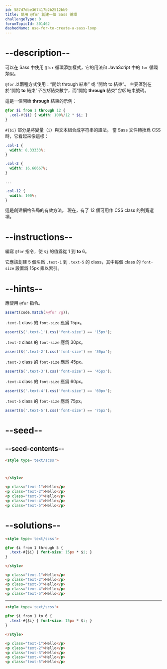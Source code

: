 ```yaml
---
id: 587d7dbe367417b2b2512bb9
title: 使用 @for 創建一個 Sass 循環
challengeType: 0
forumTopicId: 301462
dashedName: use-for-to-create-a-sass-loop
---
```


# --description--

可以在 Sass 中使用 `@for` 循環添加樣式，它的用法和 JavaScript 中的 `for` 循環類似。

`@for` 以兩種方式使用：“開始 through 結束” 或 “開始 to 結束”。 主要區別在於“開始 **to** 結束”*不包括*結束數字，而“開始 **through** 結束”*包括* 結束號碼。

這是一個開始 **through** 結束的示例：

```scss
@for $i from 1 through 12 {
  .col-#{$i} { width: 100%/12 * $i; }
}
```

`#{$i}` 部分是將變量（`i`）與文本組合成字符串的語法。 當 Sass 文件轉換爲 CSS 時，它看起來像這樣：

```scss
.col-1 {
  width: 8.33333%;
}

.col-2 {
  width: 16.66667%;
}

...

.col-12 {
  width: 100%;
}
```

這是創建網格佈局的有效方法。 現在，有了 12 個可用作 CSS class 的列寬選項。

# --instructions--

編寫 `@for` 指令，使 `$j` 的值爲從 1 到 **to** 6。

它應該創建 5 個名爲 `.text-1` 到 `.text-5` 的 class，其中每個 class 的 `font-size` 設置爲 15px 乘以索引。

# --hints--

應使用 `@for` 指令。

```js
assert(code.match(/@for /g));
```

`.text-1` class 的 `font-size` 應爲 15px。

```js
assert($('.text-1').css('font-size') == '15px');
```

`.text-2` class 的 `font-size` 應爲 30px。

```js
assert($('.text-2').css('font-size') == '30px');
```

`.text-3` class 的 `font-size` 應爲 45px。

```js
assert($('.text-3').css('font-size') == '45px');
```

`.text-4` class 的 `font-size` 應爲 60px。

```js
assert($('.text-4').css('font-size') == '60px');
```

`.text-5` class 的 `font-size` 應爲 75px。

```js
assert($('.text-5').css('font-size') == '75px');
```

# --seed--

## --seed-contents--

```html
<style type='text/scss'>



</style>

<p class="text-1">Hello</p>
<p class="text-2">Hello</p>
<p class="text-3">Hello</p>
<p class="text-4">Hello</p>
<p class="text-5">Hello</p>
```

# --solutions--

```html
<style type='text/scss'>

@for $i from 1 through 5 {
  .text-#{$i} { font-size: 15px * $i; }
}

</style>

<p class="text-1">Hello</p>
<p class="text-2">Hello</p>
<p class="text-3">Hello</p>
<p class="text-4">Hello</p>
<p class="text-5">Hello</p>
```

---

```html
<style type='text/scss'>

@for $i from 1 to 6 {
  .text-#{$i} { font-size: 15px * $i; }
}

</style>

<p class="text-1">Hello</p>
<p class="text-2">Hello</p>
<p class="text-3">Hello</p>
<p class="text-4">Hello</p>
<p class="text-5">Hello</p>
```
